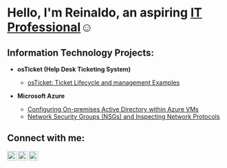 <h1>Hello, I'm Reinaldo, an aspiring <a href="https://www.linkedin.com/in/reinaldo-vela-70651a265/">IT Professional</a>☺</h1>

<h2> Information Technology Projects:</h2>

- <b>osTicket (Help Desk Ticketing System)</b>
  
  - [osTicket: Ticket Lifecycle and management Examples](https://github.com/Rey055/osticket-TicketLifeCycleManangement)
- <b>Microsoft Azure</b>
  - [Configuring On-premises Active Directory within Azure VMs](https://github.com/joshmadakorcc/configure-ad)
  - [Network Security Groups (NSGs) and Inspecting Network Protocols](https://github.com/joshmadakorcc/azure-network-protocols)

<h2>Connect with me:</h2>

[<img align="left" alt="Josh | Twitter" width="22px" src="https://cdn.jsdelivr.net/npm/simple-icons@v3/icons/twitter.svg" />][twitter]
[<img align="left" alt="Josh | LinkedIn" width="22px" src="https://cdn.jsdelivr.net/npm/simple-icons@v3/icons/linkedin.svg" />][linkedin]
[<img align="left" alt="Josh | Instagram" width="22px" src="https://cdn.jsdelivr.net/npm/simple-icons@v3/icons/instagram.svg" />][instagram]

[twitter]: https://twitter.com/Josh
[instagram]: https://www.instagram.com/Josh
[linkedin]: https://linkedin.com/in/Josh
